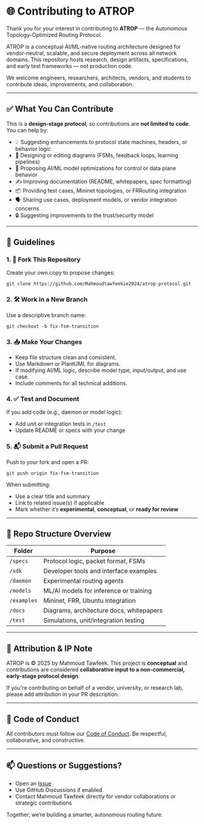 # 🌐 Contributing to ATROP

Thank you for your interest in contributing to **ATROP** — the Autonomous Topology-Optimized Routing Protocol.

ATROP is a conceptual AI/ML-native routing architecture designed for vendor-neutral, scalable, and secure deployment across all network domains. This repository hosts research, design artifacts, specifications, and early test frameworks — not production code.

We welcome engineers, researchers, architects, vendors, and students to contribute ideas, improvements, and collaboration.

---

## ✅ What You Can Contribute

This is a **design-stage protocol**, so contributions are **not limited to code**. You can help by:

- 💡 Suggesting enhancements to protocol state machines, headers, or behavior logic
- 📐 Designing or editing diagrams (FSMs, feedback loops, learning pipelines)
- 🧠 Proposing AI/ML model optimizations for control or data plane behavior
- ✍️ Improving documentation (README, whitepapers, spec formatting)
- 📦 Providing test cases, Mininet topologies, or FRRouting integration
- 🗣 Sharing use cases, deployment models, or vendor integration concerns
- 🔒 Suggesting improvements to the trust/security model

---

## 🧭 Guidelines

### 1. 📂 Fork This Repository
Create your own copy to propose changes:
```
git clone https://github.com/Mahmoudtawfeekie2024/atrop-protocol.git
```

### 2. 🛠 Work in a New Branch

Use a descriptive branch name:

```
git checkout -b fix-fsm-transition
```

### 3. 📥 Make Your Changes

* Keep file structure clean and consistent.
* Use Markdown or PlantUML for diagrams.
* If modifying AI/ML logic, describe model type, input/output, and use case.
* Include comments for all technical additions.

### 4. ✅ Test and Document

If you add code (e.g., daemon or model logic):

* Add unit or integration tests in `/test`
* Update README or specs with your change

### 5. 📬 Submit a Pull Request

Push to your fork and open a PR:

```
git push origin fix-fsm-transition
```

When submitting:

* Use a clear title and summary
* Link to related issue(s) if applicable
* Mark whether it’s **experimental**, **conceptual**, or **ready for review**

---

## 📂 Repo Structure Overview

| Folder      | Purpose                                  |
| ----------- | ---------------------------------------- |
| `/specs`    | Protocol logic, packet format, FSMs      |
| `/sdk`      | Developer tools and interface examples   |
| `/daemon`   | Experimental routing agents              |
| `/models`   | ML/AI models for inference or training   |
| `/examples` | Mininet, FRR, Ubuntu integration         |
| `/docs`     | Diagrams, architecture docs, whitepapers |
| `/test`     | Simulations, unit/integration testing    |

---

## 🤝 Attribution & IP Note

ATROP is © 2025 by Mahmoud Tawfeek.
This project is **conceptual** and contributions are considered **collaborative input to a non-commercial, early-stage protocol design**.

If you're contributing on behalf of a vendor, university, or research lab, please add attribution in your PR description.

---

## 🔐 Code of Conduct

All contributors must follow our [Code of Conduct](./CODE_OF_CONDUCT.md). Be respectful, collaborative, and constructive.

---

## 📫 Questions or Suggestions?

* Open an [Issue](https://github.com/yourname/atrop-protocol/issues)
* Use GitHub Discussions if enabled
* Contact Mahmoud Tawfeek directly for vendor collaborations or strategic contributions

Together, we’re building a smarter, autonomous routing future.

